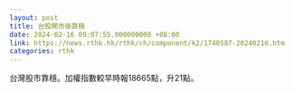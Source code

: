 ```yaml
---
layout: post
title: 台股開市後靠穩
date: 2024-02-16 09:07:55.000000000 +08:00
link: https://news.rthk.hk/rthk/ch/component/k2/1740587-20240216.htm
categories: rthk
---
```


台灣股市靠穩。加權指數較早時報18665點，升21點。
